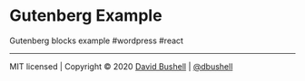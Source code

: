 # Gutenberg Example

Gutenberg blocks example #wordpress #react

* * *

MIT licensed | Copyright © 2020 [David Bushell](https://dbushell.com) | [@dbushell](https://twitter.com/dbushell)
